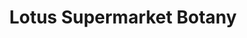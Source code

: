 ---
title: "Lotus Supermarket Botany"
url: /auckland/lotus-supermarket-botany/
shop: greengrocer
---